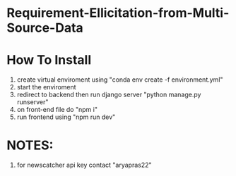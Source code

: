 # Requirement-Ellicitation-from-Multi-Source-Data

# How To Install
1. create virtual enviroment using "conda env create -f environment.yml"
2. start the enviroment
3. redirect to backend then run django server "python manage.py runserver"
4. on front-end file do "npm i"
5. run frontend using "npm run dev"

# NOTES:
1. for newscatcher api key contact "aryapras22"
